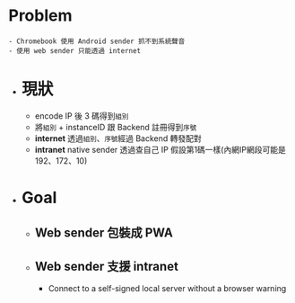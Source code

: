 # Problem
	- Chromebook 使用 Android sender 抓不到系統聲音
	- 使用 web sender 只能透過 internet
- # 現狀
	- encode IP 後 3 碼得到`組別`
	- 將`組別` + instanceID 跟 Backend 註冊得到`序號`
	- **internet**
	  透過`組別`、`序號`經過 Backend 轉發配對
	- **intranet**
	  native sender 透過查自己 IP 假設第1碼一樣(內網IP網段可能是 192、172、10)
- # Goal
	- ## Web sender 包裝成 PWA
	- ## Web sender 支援 intranet
		- Connect to a self-signed local server without a browser warning